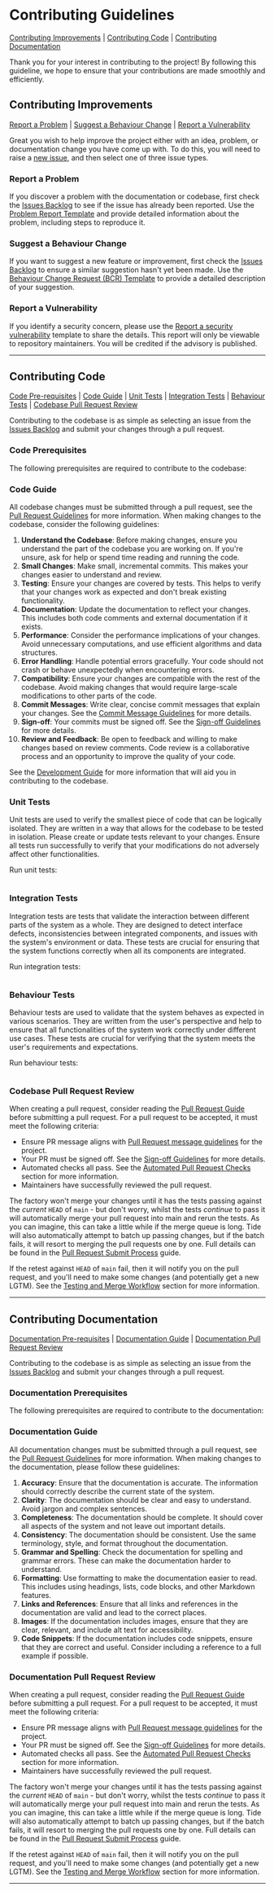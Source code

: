 # Contributing Guidelines
<!-- TOC -->
[Contributing Improvements](#contributing-improvements) | [Contributing Code](#contributing-code) | [Contributing Documentation](#contributing-documentation)
<!-- /TOC -->

Thank you for your interest in contributing to the project! By following this guideline, we hope to ensure that your contributions are made smoothly and efficiently.


## Contributing Improvements
<!-- TOC1 -->
[Report a Problem](#report-a-problem) | [Suggest a Behaviour Change](#suggest-a-behaviour-change) | [Report a Vulnerability](#report-a-vulnerability)
<!-- /TOC1 -->

Great you wish to help improve the project either with an idea, problem, or documentation change you have come up with. To do this, you will need to raise a [new issue](https://github.com/${GITHUB_ORG}/${GITHUB_ISSUE_REPO}/issues/new/choose), and then select one of three issue types.

### Report a Problem
If you discover a problem with the documentation or codebase, first check the [Issues Backlog][issues-backlog] to see if the issue has already been reported. Use the [Problem Report Template][problem-report] and provide detailed information about the problem, including steps to reproduce it.

### Suggest a Behaviour Change
If you want to suggest a new feature or improvement, first check the [Issues Backlog][issues-backlog] to ensure a similar suggestion hasn't yet been made. Use the [Behaviour Change Request (BCR) Template][BCR] to provide a detailed description of your suggestion.

### Report a Vulnerability
If you identify a security concern, please use the [Report a security vulnerability][security-vulnerability] template to share the details. This report will only be viewable to repository maintainers. You will be credited if the advisory is published.

---


## Contributing Code
<!-- TOC2 -->
[Code Pre-requisites](#code-prerequisites) | [Code Guide](#code-guide) | [Unit Tests](#unit-tests) | [Integration Tests](#integration-tests) | [Behaviour Tests](#behaviour-tests) | [Codebase Pull Request Review](#codebase-pull-request-review)
<!-- /TOC2 -->

Contributing to the codebase is as simple as selecting an issue from the [Issues Backlog][issues-backlog] and submit your changes through a pull request.

### Code Prerequisites
The following prerequisites are required to contribute to the codebase:

<!-- TODO: Insert the prerequisites as bullet points -->

### Code Guide
All codebase changes must be submitted through a pull request, see the [Pull Request Guidelines][pr-guide] for more information. When making changes to the codebase, consider the following guidelines:

1. **Understand the Codebase**: Before making changes, ensure you understand the part of the codebase you are working on. If you're unsure, ask for help or spend time reading and running the code.
2. **Small Changes**: Make small, incremental commits. This makes your changes easier to understand and review.
3. **Testing**: Ensure your changes are covered by tests. This helps to verify that your changes work as expected and don't break existing functionality.
4. **Documentation**: Update the documentation to reflect your changes. This includes both code comments and external documentation if it exists.
5. **Performance**: Consider the performance implications of your changes. Avoid unnecessary computations, and use efficient algorithms and data structures.
6. **Error Handling**: Handle potential errors gracefully. Your code should not crash or behave unexpectedly when encountering errors.
7. **Compatibility**: Ensure your changes are compatible with the rest of the codebase. Avoid making changes that would require large-scale modifications to other parts of the code.
8. **Commit Messages**: Write clear, concise commit messages that explain your changes. See the [Commit Message Guidelines](./docs/contributors/DEV_GUIDE.md#commit-message) for more details.
9. **Sign-off**: Your commits must be signed off. See the [Sign-off Guidelines](./docs/contributors/DEV_GUIDE.md#commit-sign-off) for more details.
10. **Review and Feedback**: Be open to feedback and willing to make changes based on review comments. Code review is a collaborative process and an opportunity to improve the quality of your code.

See the [Development Guide](./docs/contributors/DEV_GUIDE.md) for more information that will aid you in contributing to the codebase.

### Unit Tests
Unit tests are used to verify the smallest piece of code that can be logically isolated. They are written in a way that allows for the codebase to be tested in isolation. Please create or update tests relevant to your changes. Ensure all tests run successfully to verify that your modifications do not adversely affect other functionalities.

Run unit tests:
<!-- TODO: Run unit tests -->
```sh

```

### Integration Tests
Integration tests are tests that validate the interaction between different parts of the system as a whole. They are designed to detect interface defects, inconsistencies between integrated components, and issues with the system's environment or data. These tests are crucial for ensuring that the system functions correctly when all its components are integrated.

Run integration tests:
<!-- TODO: Run integration tests -->
```sh

```

### Behaviour Tests
Behaviour tests are used to validate that the system behaves as expected in various scenarios. They are written from the user's perspective and help to ensure that all functionalities of the system work correctly under different use cases. These tests are crucial for verifying that the system meets the user's requirements and expectations.

Run behaviour tests:
<!-- TODO: Run behaviour tests -->
```sh

```

### Codebase Pull Request Review
When creating a pull request, consider reading the [Pull Request Guide][pr-guide] before submitting a pull request. For a pull request to be accepted, it must meet the following criteria:

- Ensure PR message aligns with [Pull Request message guidelines](./docs/contributors/DEV_GUIDE.md#pull-request-message) for the project.
- Your PR must be signed off. See the [Sign-off Guidelines](./docs/contributors/DEV_GUIDE.md#commit-sign-off) for more details.
- Automated checks all pass. See the [Automated Pull Request Checks](./docs/contributors/DEV_GUIDE.md#automated-pull-request-checks) section for more information.
- Maintainers have successfully reviewed the pull request.

The factory won't merge your changes until it has the tests passing against the *current* `HEAD` of `main` - but don't worry, whilst the tests *continue* to pass it will automatically merge your pull request into main and rerun the tests. As you can imagine, this can take a little while if the merge queue is long. Tide will also automatically attempt to batch up passing changes, but if the batch fails, it will resort to merging the pull requests one by one. Full details can be found in the [Pull Request Submit Process](./docs/contributors/DEV_GUIDE.md#pull-request-submit-process) guide.

If the retest against `HEAD` of `main` fail, then it will notify you on the pull request, and you'll need to make some changes (and potentially get a new LGTM). See the [Testing and Merge Workflow](/docs/contributors/DEV_GUIDE.md#testing-and-merge-workflow) section for more information.

---


## Contributing Documentation
<!-- TOC3 -->
[Documentation Pre-requisites](#documentation-prerequisites) | [Documentation Guide](#documentation-guide) | [Documentation Pull Request Review](#documentation-pull-request-review)
<!-- /TOC3 -->

Contributing to the codebase is as simple as selecting an issue from the [Issues Backlog][issues-backlog] and submit your changes through a pull request.

### Documentation Prerequisites
The following prerequisites are required to contribute to the documentation:

<!-- TODO: Insert the prerequisites as bullet points -->

### Documentation Guide
All documentation changes must be submitted through a pull request, see the [Pull Request Guidelines][pr-guide] for more information. When making changes to the documentation, please follow these guidelines:

1. **Accuracy**: Ensure that the documentation is accurate. The information should correctly describe the current state of the system.  
2. **Clarity**: The documentation should be clear and easy to understand. Avoid jargon and complex sentences.  
3. **Completeness**: The documentation should be complete. It should cover all aspects of the system and not leave out important details.  
4. **Consistency**: The documentation should be consistent. Use the same terminology, style, and format throughout the documentation.  
5. **Grammar and Spelling**: Check the documentation for spelling and grammar errors. These can make the documentation harder to understand.  
6. **Formatting**: Use formatting to make the documentation easier to read. This includes using headings, lists, code blocks, and other Markdown features.  
7. **Links and References**: Ensure that all links and references in the documentation are valid and lead to the correct places.  
8. **Images**: If the documentation includes images, ensure that they are clear, relevant, and include alt text for accessibility.  
9. **Code Snippets**: If the documentation includes code snippets, ensure that they are correct and useful. Consider including a reference to a full example if possible.

### Documentation Pull Request Review
When creating a pull request, consider reading the [Pull Request Guide][pr-guide] before submitting a pull request. For a pull request to be accepted, it must meet the following criteria:

- Ensure PR message aligns with [Pull Request message guidelines](./docs/contributors/DEV_GUIDE.md#pull-request-message) for the project.
- Your PR must be signed off. See the [Sign-off Guidelines](./docs/contributors/DEV_GUIDE.md#commit-sign-off) for more details.
- Automated checks all pass. See the [Automated Pull Request Checks](./docs/contributors/DEV_GUIDE.md#automated-pull-request-checks) section for more information.
- Maintainers have successfully reviewed the pull request.

The factory won't merge your changes until it has the tests passing against the *current* `HEAD` of `main` - but don't worry, whilst the tests *continue* to pass it will automatically merge your pull request into main and rerun the tests. As you can imagine, this can take a little while if the merge queue is long. Tide will also automatically attempt to batch up passing changes, but if the batch fails, it will resort to merging the pull requests one by one. Full details can be found in the [Pull Request Submit Process](./docs/contributors/DEV_GUIDE.md#pull-request-submit-process) guide.

If the retest against `HEAD` of `main` fail, then it will notify you on the pull request, and you'll need to make some changes (and potentially get a new LGTM). See the [Testing and Merge Workflow](/docs/contributors/DEV_GUIDE.md#testing-and-merge-workflow) section for more information.

---

[pr-guide]: ./docs/contributors/DEV_GUIDE.md#pull-request-guidelines
[issues-backlog]: https://github.com/${GITHUB_ORG}/${GITHUB_ISSUE_REPO}/issues
[problem-report]: https://github.com/${GITHUB_ORG}/${GITHUB_ISSUE_REPO}/issues/new?template=problem_report.md
[BCR]: https://github.com/${GITHUB_ORG}/${GITHUB_ISSUE_REPO}/issues/new?template=behaviour_change_request.md
[security-vulnerability]: https://github.com/${GITHUB_ORG}/${GITHUB_ISSUE_REPO}/security/advisories/new

